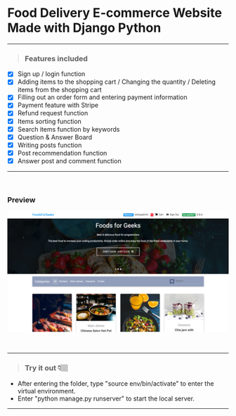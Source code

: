 # Food Delivery E-commerce Website Made with Django Python

---

> ### Features included

- [x] Sign up / login function
- [x] Adding items to the shopping cart / Changing the quantity / Deleting items from the shopping cart 
- [x] Filling out an order form and entering payment information 
- [x] Payment feature with Stripe
- [x] Refund request function
- [x] Items sorting function
- [x] Search items function by keywords
- [x] Question & Answer Board 
- [x] Writing posts function
- [x] Post recommendation function
- [x] Answer post and comment function

---



<br>

### Preview

![screenshot](static_in_env/img/foodsforgeeks-screenshot.png)

<br>


---

> ### Try it out 👇🏼

- After entering the folder, type "source env/bin/activate" to enter the virtual environment.
- Enter "python manage.py runserver" to start the local server.

---